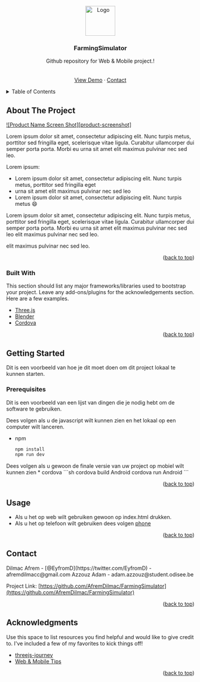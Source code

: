 <div id="top"></div>




<!-- PROJECT LOGO -->
<br />
<div align="center">
  <a href="https://github.com/AfremDilmac/FarmingSimulator">
    <img src="https://i.ibb.co/Vg2Hhts/pngegg.png" alt="Logo" width="80" height="80">
  </a>

  <h3 align="center">FarmingSimulator</h3>

  <p align="center">
    Github repository for Web & Mobile project.!
    <br />
    <br />
    <br />
    <a href="#">View Demo</a>
    ·
    <a href="#contact">Contact</a>
  </p>
</div>

<!-- TABLE OF CONTENTS -->
<details>
  <summary>Table of Contents</summary>
  <ol>
    <li>
      <a href="#about-the-project">About The Project</a>
      <ul>
        <li><a href="#built-with">Built With</a></li>
      </ul>
    </li>
    <li>
      <a href="#getting-started">Getting Started</a>
      <ul>
        <li><a href="#prerequisites">Prerequisites</a></li>
        <li><a href="#installation">Installation</a></li>
      </ul>
    </li>
    <li><a href="#usage">Usage</a></li>
    <li><a href="#contact">Contact</a></li>
    <li><a href="#acknowledgments">Acknowledgments</a></li>
  </ol>
</details>



<!-- ABOUT THE PROJECT -->
## About The Project

[![Product Name Screen Shot][product-screenshot]](https://example.com)

Lorem ipsum dolor sit amet, consectetur adipiscing elit. Nunc turpis metus, porttitor sed fringilla eget, scelerisque vitae ligula. Curabitur ullamcorper dui semper porta porta. Morbi eu urna sit amet elit maximus pulvinar nec sed leo.

Lorem ipsum:
* Lorem ipsum dolor sit amet, consectetur adipiscing elit. Nunc turpis metus, porttitor sed fringilla eget
* urna sit amet elit maximus pulvinar nec sed leo
* Lorem ipsum dolor sit amet, consectetur adipiscing elit. Nunc turpis metus :smile:

Lorem ipsum dolor sit amet, consectetur adipiscing elit. Nunc turpis metus, porttitor sed fringilla eget, scelerisque vitae ligula. Curabitur ullamcorper dui semper porta porta. Morbi eu urna sit amet elit maximus pulvinar nec sed leo elit maximus pulvinar nec sed leo.

elit maximus pulvinar nec sed leo.

<p align="right">(<a href="#top">back to top</a>)</p>



### Built With

This section should list any major frameworks/libraries used to bootstrap your project. Leave any add-ons/plugins for the acknowledgements section. Here are a few examples.

* [Three.js](https://threejs.org/)
* [Blender](https://www.blender.org/)
* [Cordova](https://cordova.apache.org/)

<p align="right">(<a href="#top">back to top</a>)</p>

<!-- GETTING STARTED -->
## Getting Started

Dit is een voorbeeld van hoe je dit moet doen om dit project lokaal te kunnen starten.

### Prerequisites

Dit is een voorbeeld van een lijst van dingen die je nodig hebt om de software te gebruiken.

Dees volgen als u de javascript wilt kunnen zien en het lokaal op een computer wilt lanceren.
* npm
  ```sh
  npm install
  npm run dev
  ```
<div id="cordova"></div>
Dees volgen als u gewoon de finale versie van uw project op mobiel wilt kunnen zien
* cordova
  ```sh
  cordova build Android
  cordova run Android
  ```


<p align="right">(<a href="#top">back to top</a>)</p>


<!-- USAGE EXAMPLES -->
## Usage

* Als u het op web wilt gebruiken gewoon op index.html drukken.
* Als u het op telefoon wilt gebruiken dees volgen <a href="#cordova">phone</a>


<p align="right">(<a href="#top">back to top</a>)</p>



<!-- CONTACT -->
## Contact
<div id="contact"></div>
Dilmac Afrem - [@EyfromD](https://twitter.com/EyfromD) - afremdilmacc@gmail.com
Azzouz Adam - adam.azzouz@student.odisee.be

Project Link: [https://github.com/AfremDilmac/FarmingSimulator](https://github.com/AfremDilmac/FarmingSimulator)

<p align="right">(<a href="#top">back to top</a>)</p>



<!-- ACKNOWLEDGMENTS -->
## Acknowledgments

Use this space to list resources you find helpful and would like to give credit to. I've included a few of my favorites to kick things off!

* [threejs-journey](https://threejs-journey.com)
* [Web & Mobile Tips](https://discord.gg/6VJhuzXPyE)

<p align="right">(<a href="#top">back to top</a>)</p>


